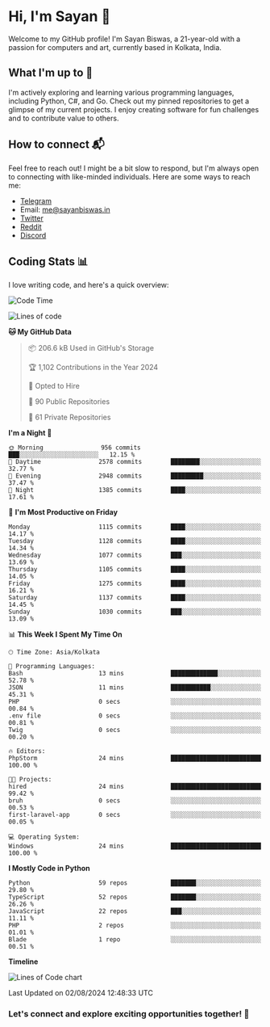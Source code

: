 # Hi, I'm Sayan 👋

Welcome to my GitHub profile! I'm Sayan Biswas, a 21-year-old with a passion for computers and art, currently based in Kolkata, India.

## What I'm up to 🚀

I'm actively exploring and learning various programming languages, including Python, C#, and Go. Check out my pinned repositories to get a glimpse of my current projects. I enjoy creating software for fun challenges and to contribute value to others.

## How to connect 📬

Feel free to reach out! I might be a bit slow to respond, but I'm always open to connecting with like-minded individuals. Here are some ways to reach me:

- [Telegram](https://t.me/dank_as_fuck)
- Email: [me@sayanbiswas.in](mailto:me@sayanbiswas.in)
- [Twitter](https://twitter.com/TheDankDel)
- [Reddit](https://www.reddit.com/user/dank_as_fuck_/)
- [Discord](https://discordapp.com/users/506536929152466945)

## Coding Stats 📊

I love writing code, and here's a quick overview:

<!--START_SECTION:waka-->
![Code Time](http://img.shields.io/badge/Code%20Time-1%2C652%20hrs%2017%20mins-blue)

![Lines of code](https://img.shields.io/badge/From%20Hello%20World%20I%27ve%20Written-5.8%20million%20lines%20of%20code-blue)

**🐱 My GitHub Data** 

> 📦 206.6 kB Used in GitHub's Storage 
 > 
> 🏆 1,102 Contributions in the Year 2024
 > 
> 💼 Opted to Hire
 > 
> 📜 90 Public Repositories 
 > 
> 🔑 61 Private Repositories 
 > 
**I'm a Night 🦉** 

```text
🌞 Morning                956 commits         ███░░░░░░░░░░░░░░░░░░░░░░   12.15 % 
🌆 Daytime                2578 commits        ████████░░░░░░░░░░░░░░░░░   32.77 % 
🌃 Evening                2948 commits        █████████░░░░░░░░░░░░░░░░   37.47 % 
🌙 Night                  1385 commits        ████░░░░░░░░░░░░░░░░░░░░░   17.61 % 
```
📅 **I'm Most Productive on Friday** 

```text
Monday                   1115 commits        ████░░░░░░░░░░░░░░░░░░░░░   14.17 % 
Tuesday                  1128 commits        ████░░░░░░░░░░░░░░░░░░░░░   14.34 % 
Wednesday                1077 commits        ███░░░░░░░░░░░░░░░░░░░░░░   13.69 % 
Thursday                 1105 commits        ████░░░░░░░░░░░░░░░░░░░░░   14.05 % 
Friday                   1275 commits        ████░░░░░░░░░░░░░░░░░░░░░   16.21 % 
Saturday                 1137 commits        ████░░░░░░░░░░░░░░░░░░░░░   14.45 % 
Sunday                   1030 commits        ███░░░░░░░░░░░░░░░░░░░░░░   13.09 % 
```


📊 **This Week I Spent My Time On** 

```text
🕑︎ Time Zone: Asia/Kolkata

💬 Programming Languages: 
Bash                     13 mins             █████████████░░░░░░░░░░░░   52.78 % 
JSON                     11 mins             ███████████░░░░░░░░░░░░░░   45.31 % 
PHP                      0 secs              ░░░░░░░░░░░░░░░░░░░░░░░░░   00.84 % 
.env file                0 secs              ░░░░░░░░░░░░░░░░░░░░░░░░░   00.81 % 
Twig                     0 secs              ░░░░░░░░░░░░░░░░░░░░░░░░░   00.20 % 

🔥 Editors: 
PhpStorm                 24 mins             █████████████████████████   100.00 % 

🐱‍💻 Projects: 
hired                    24 mins             █████████████████████████   99.42 % 
bruh                     0 secs              ░░░░░░░░░░░░░░░░░░░░░░░░░   00.53 % 
first-laravel-app        0 secs              ░░░░░░░░░░░░░░░░░░░░░░░░░   00.05 % 

💻 Operating System: 
Windows                  24 mins             █████████████████████████   100.00 % 
```

**I Mostly Code in Python** 

```text
Python                   59 repos            ███████░░░░░░░░░░░░░░░░░░   29.80 % 
TypeScript               52 repos            ███████░░░░░░░░░░░░░░░░░░   26.26 % 
JavaScript               22 repos            ███░░░░░░░░░░░░░░░░░░░░░░   11.11 % 
PHP                      2 repos             ░░░░░░░░░░░░░░░░░░░░░░░░░   01.01 % 
Blade                    1 repo              ░░░░░░░░░░░░░░░░░░░░░░░░░   00.51 % 
```



**Timeline**

![Lines of Code chart](https://raw.githubusercontent.com/Dank-del/Dank-del/main/assets/bar_graph.png)


 Last Updated on 02/08/2024 12:48:33 UTC
<!--END_SECTION:waka-->

### Let's connect and explore exciting opportunities together! 🚀
